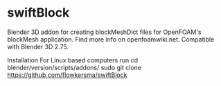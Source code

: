 swiftBlock
==========
Blender 3D addon for creating blockMeshDict files for OpenFOAM's blockMesh application. Find more info on openfoamwiki.net. Compatible with Blender 3D 2.75.

Installation
For Linux based computers run
cd blender/version/scripts/addons/
sudo git clone https://github.com/flowkersma/swiftBlock
